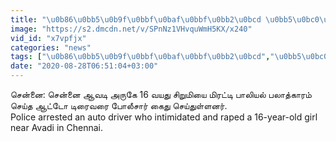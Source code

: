 ```yaml
---
title: "\u0b86\u0bb5\u0b9f\u0bbf\u0baf\u0bbf\u0bb2\u0bcd \u0bb5\u0bc0\u0b9f\u0bcd\u0b9f\u0bbf\u0bb2\u0bcd \u0ba4\u0ba9\u0bbf\u0baf\u0bbe\u0b95 \u0b87\u0bb0\u0bc1\u0ba8\u0bcd\u0ba4 16 \u0bb5\u0baf\u0ba4\u0bc1 \u0b9a\u0bbf\u0bb1\u0bc1\u0bae\u0bbf\u0baf\u0bc8 \u0bae\u0bbf\u0bb0\u0b9f\u0bcd\u0b9f\u0bbf \u0baa\u0bb2\u0bbe\u0ba4\u0bcd\u0b95\u0bbe\u0bb0\u0bae\u0bcd.. \u0b86\u0b9f\u0bcd\u0b9f\u0bcb \u0b9f\u0bbf\u0bb0\u0bc8\u0bb5\u0bb0\u0bcd \u0b95\u0bc8\u0ba4\u0bc1"
image: "https://s2.dmcdn.net/v/SPnNz1VHvquWmH5KX/x240"
vid_id: "x7vpfjx"
categories: "news"
tags: ["\u0b86\u0bb5\u0b9f\u0bbf\u0baf\u0bbf\u0bb2\u0bcd","\u0bb5\u0bc0\u0b9f\u0bcd\u0b9f\u0bbf\u0bb2\u0bcd","\u0ba4\u0ba9\u0bbf\u0baf\u0bbe\u0b95"]
date: "2020-08-28T06:51:04+03:00"
---
```

சென்னை: சென்னை ஆவடி அருகே 16 வயது சிறுமியை மிரட்டி பாலியல் பலாத்காரம் செய்த ஆட்டோ டிரைவரை போலீசார் கைது செய்துள்ளனர்.  <br>Police arrested an auto driver who intimidated and raped a 16-year-old girl near Avadi in Chennai.  <br>
